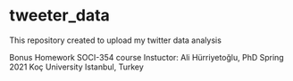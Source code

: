 # tweeter_data
This repository created to upload my twitter data analysis 

Bonus Homework 
SOCI-354 course 
Instuctor: Ali Hürriyetoğlu, PhD 
Spring 2021
Koç University
Istanbul, Turkey
